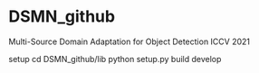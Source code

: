 # DSMN_github
Multi-Source Domain Adaptation for Object Detection ICCV 2021

setup
cd DSMN_github/lib
python setup.py build develop
